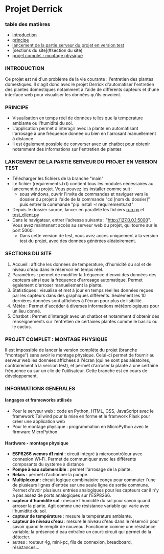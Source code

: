 # Projet Derrick

### table des matières
- [introduction](#introduction)
- [principe](#principe)
- [lancement de la partie serveur du projet en version test](#lancement-de-la-partie-serveur-du-projet-en-version-test)
- [sections du site](#section du site)
- [projet complet : montage physique](#projet-complet-:-montage-physique)

### INTRODUCTION
Ce projet est né d'un problème de la vie courante : l'entretien des plantes domestiques. Il s'agit donc avec le projet Derrick d'automatiser l'entretien des plantes domestiques notamment à l'aide de différents capteurs et d'une interface web pour visualiser les données qu'ils envoient. 

### PRINCIPE
- Visualisation en temps réel de données telles que la température ambiante ou l'humidité du sol.
- L'application permet d'interagir avec la plante en automatisant l'arrosage à une fréquence donnée ou bien en l'arrosant manuellement à distance
- Il est également possible de converser avec un chatbot pour obtenir notamment des informations sur l'entretien de plantes

### LANCEMENT DE LA PARTIE SERVEUR DU PROJET EN VERSION TEST
- Télécharger les fichiers de la branche "main"
- Le fichier (requirements.txt) contient tous les modules nécessaires au lancement du projet. Vous pouvez les installer comme suit :
  - sous windows, ouvrir l'invite de commandes et naviguer vers le dossier du projet à l'aide de la commande "cd [nom du dossier]" puis entrer la commande "pip install -r requirements.txt"
- Depuis le dossier source, lancer en parallèle les fichiers [run.py](run.py) et [test_client.py](test_client.py)
- Dans le navigateur, entrer l'adresse suivante : "http://127.0.0.1:5000". Vous avez maintenant accès au serveur web du projet, qui tourne sur le port 5000.
  - Dans cette version de test, vous avez accès uniquement à la version test du projet, avec des données générées aléatoirement.

### SECTIONS DU SITE
1) Accueil : affiche les données de température, d'humidité du sol et de niveau d'eau dans le réservoir en temps réel.
2) Paramètres : permet de modifier la fréquence d'envoi des données des capteurs ainsi que la fréquence d'arrosage automatique. Permet également d'arroser manuellement la plante.
3) Statistiques : visualise et met à jour en temps réel les données reçues par les capteurs dans des graphiques différents. Seulement les 10 dernières données sont affichées à l'écran pour plus de lisibilité.
4) Météo : Permet d'accéder à diverses informations météorologiques pour un lieu donné.
5) Chatbot : Permet d'interagir avec un chatbot et notamment d'obtenir des renseignements sur l'entretien de certaines plantes comme le basilic ou le cactus.

### PROJET COMPLET : MONTAGE PHYSIQUE

Il est impossible de lancer la version complète du projet (branche "montage") sans avoir le montage physique. Celui-ci permet de fournir au serveur web les données affichées à l'écran (qui ne sont pas aléatoires, contrairement à la version test), et permet d'arroser la plante à une certaine fréquence ou sur un clic de l'utilisateur. Cette branche est en cours de développement.

### INFORMATIONS GENERALES
#### langages et frameworks utilisés
- Pour le serveur web : code en Python, HTML, CSS, JavaScript avec le framework Tailwind pour la mise en forme et le framwork Flask pour créer une application web
- Pour le montage physique : programmation en MicroPython avec le firmware MicroPython

#### Hardware - montage physique
- **ESP8266 wemos d1 mini** : circuit intégré à microcontrôleur avec connexion Wi-Fi. Permet de communiquer avec les différents composants du système à distance
- **Pompe à eau submersible** : permet l'arrosage de la plante.
- **Relais** : permet d'actionner la pompe.
- **Multiplexeur** : circuit logique combinatoire conçu pour commuter l'une de plusieurs lignes d'entrée sur une seule ligne de sortie commune. Permet d'avoir plusieurs entrées analogiques pour les capteurs car il n'y a pas assez de ports analogiques sur l'ESP8266.
- **capteur d'humidité sol** : mesure l'humidité du sol pour savoir quand arroser la plante. Agit comme une résistance variable qui varie avec l'humidité du sol.
- **capteur de température** : mesure la température ambiante.
- **capteur de niveau d'eau** : mesure le niveau d'eau dans le réservoir pour savoir quand le remplir de nouveau. Fonctionne comme une résistance variable; la présence d'eau entraîne un court-circuit qui permet de la détecter.
- autres : routeur 4g, mini-pc, fils de connexion, breadboard, résistances...

